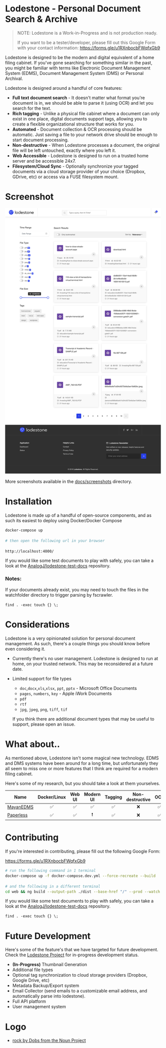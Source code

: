 # Lodestone - Personal Document Search & Archive

> NOTE: Lodestone is a Work-in-Progress and is not production ready.
>
> If you want to be a tester/developer, please fill out this Google Form with your contact information: https://forms.gle/u1RXnbocbFWqfxGb9


Lodestone is designed to be the modern and digital equivalent of a home filing cabinet.
If you've gone searching for something similar in the past, you might be familiar with terms like Electronic Document
Management System (EDMS), Document Management System (DMS) or Personal Archival.

Lodestone is designed around a handful of core features:

- **Full text document search** - It doesn't matter what format you're document is in, we should be able to parse it (using OCR) and let you search for the text.
- **Rich tagging** - Unlike a physical file cabinet where a document can only exist in one place, digital documents support tags, allowing you to create a flexible organizational structure that works for you.
- **Automated** - Document collection & OCR processing should be automatic. Just saving a file to your network drive should be enough to start document processing.
- **Non-destructive** - When Lodestone processes a document, the original file will be left untouched, exactly where you left it.
- **Web Accessible** - Lodestone is designed to run on a trusted home server and be accessible 24x7.
- **Filesystem/Cloud Sync** - Optionally synchronize your tagged documents via a cloud storage provider of your choice (Dropbox, GDrive, etc) or access via a FUSE filesystem mount.

# Screenshot

![Dashboard](docs/screenshots/dashboard.png)

More screenshots available in the [docs/screenshots](docs/screenshots) directory.


# Installation
Lodestone is made up of a handful of open-source components, and as such its easiest to deploy using Docker/Docker Compose

```bash
docker-compose up

# then open the following url in your browser

http://localhost:4000/

```

If you would like some test documents to play with safely, you can take a look at the [AnalogJ/lodestone-test-docs](https://github.com/AnalogJ/lodestone-test-docs)
repository.

### Notes:
If your documents already exist, you may need to touch the files in the watchfolder directory to trigger parsing by fscrawler.

`find . -exec touch {} \;`



# Considerations
Lodestone is a very opinionated solution for personal document management. As such, there's a couple things you should know before even considering it.

- Currently there's no user management. Lodestone is designed to run at home, on your trusted network. This may be reconsidered at a future date.
- Limited support for file types
    - `doc`,`docx`,`xls`,`xlsx`, `ppt`, `pptx` - Microsoft Office Documents
    - `pages`, `numbers`, `key` - Apple iWork Documents
    - `pdf`
    - `rtf`
    - `jpg`, `jpeg`, `png`, `tiff`, `tif`

    If you think there are additional document types that may be useful to support, please open an issue.



# What about..

As mentioned above, Lodestone isn't some magical new technology. EDMS and DMS systems have been around for a long time,
but unfortunately they all seem to miss one or more features that I think are required for a modern filing cabinet.

Here's some of my research, but you should take a look at them yourselves.

| Name  | Docker/Linux | Web UI | Modern UI | Tagging | Non-destructive | OCR | Watch Folder | Email Import |
| --- | :---: | :---: | :---: | :---: | :---: | :---: | :---: | :---: |
| [MayanEDMS](https://www.mayan-edms.com/) | :white_check_mark: | :white_check_mark: | :white_check_mark: | :white_check_mark: | :x: | :white_check_mark: | :white_check_mark: | :white_check_mark: |
| [Paperless](https://github.com/the-paperless-project/paperless) | :white_check_mark: | :white_check_mark: | :heavy_exclamation_mark: | :white_check_mark: | :x: | :white_check_mark: | :white_check_mark: | :white_check_mark: |



# Contributing

If you're interested in contributing, please fill out the following Google Form:

https://forms.gle/u1RXnbocbFWqfxGb9


```bash
# run the following command in 1 terminal
docker-compose up -f docker-compose.dev.yml --force-recreate --build

# and the following in a different terminal
cd web && ng build --output-path ./dist --base-href "/" --prod --watch
```

If you would like some test documents to play with safely, you can take a look at the [AnalogJ/lodestone-test-docs](https://github.com/AnalogJ/lodestone-test-docs)
repository.

`find . -exec touch {} \;`



# Future Development
Here's some of the feature's that we have targeted for future development. Check the [Lodestone Project](https://github.com/AnalogJ/lodestone/projects/1) for in-progress development status.

- **(In-Progress)** Thumbnail Generation
- Additional file types
- Optional tag synchronization to cloud storage providers (Dropbox, Google Drive, etc)
- Metadata Backup/Export system
- Email Collector (send emails to a customizable email address, and automatically parse into lodestone).
- Full API platform
- User management system



# Logo
- [rock by Dobs from the Noun Project](https://thenounproject.com/term/rock/481051)
